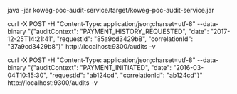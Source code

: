 java -jar koweg-poc-audit-service/target/koweg-poc-audit-service.jar


curl -X POST -H "Content-Type: application/json;charset=utf-8" --data-binary "{\"auditContext\": \"PAYMENT_HISTORY_REQUESTED\", \"date\": \"2017-12-25T14:21:41\", \"requestId\": \"85a9cd3429b8\", \"correlationId\": \"37a9cd3429b8\"}"    http://localhost:9300/audits -v

curl -X POST -H "Content-Type: application/json;charset=utf-8" --data-binary "{\"auditContext\": \"PAYMENT_INITIATED\", \"date\": \"2016-03-04T10:15:30\", \"requestId\": \"ab124cd\",  \"correlationId\": \"ab124cd\"}"    http://localhost:9300/audits -v
